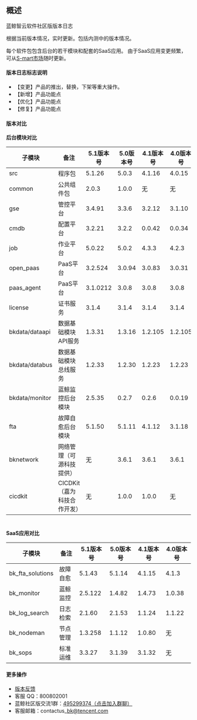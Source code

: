 ## 概述

蓝鲸智云软件社区版版本日志

根据当前版本情况，实时更新。包括内测中的版本情况。

每个软件包包含后台的若干模块和配套的SaaS应用。
由于SaaS应用变更频繁，可从[S-mart市场](http://bk.tencent.com/s-mart/)随时更新。

#### 版本日志标志说明

- 【变更】产品的推出，替换，下架等重大操作。
- 【新增】产品功能点
- 【优化】产品功能点
- 【修复】产品功能点

#### 版本对比

**后台模块对比**


| 子模块         | 备注                        | 5.1版本号 | 5.0版本号 | 4.1版本号 | 4.0版本号 |
| -------------- | --------------------------- | --------- | --------- | --------- | --------- |
| src            | 程序包                      | 5.1.26    | 5.0.3     | 4.1.16    | 4.0.15    |
| common         | 公共组件包                  | 2.0.3     | 1.0.0     | 无        | 无        |
| gse            | 管控平台                    | 3.4.91     | 3.3.6     | 3.2.12    | 3.1.10    |
| cmdb           | 配置平台                    | 3.2.21    | 3.2.2     | 0.0.42    | 0.0.34    |
| job            | 作业平台                    | 5.0.22    | 5.0.2     | 4.3.3     | 4.2.3     |
| open_paas      | PaaS平台                    | 3.2.524   | 3.0.94    | 3.0.83    | 3.0.31    |
| paas_agent     | PaaS平台                    | 3.1.0212  | 3.0.8     | 3.0.8     | 3.0.8     |
| license        | 证书服务                    | 3.1.4     | 3.1.4     | 3.1.4     | 3.1.4     |
| bkdata/dataapi | 数据基础模块API服务         | 1.3.31    | 1.3.16    | 1.2.105   | 1.2.105   |
| bkdata/databus | 数据基础模块总线服务        | 1.2.33    | 1.2.30    | 1.2.23    | 1.2.23    |
| bkdata/monitor | 蓝鲸监控后台模块            | 2.5.35    | 0.2.7     | 0.2.6     | 0.0.19    |
| fta            | 故障自愈后台模块            | 5.1.50    | 5.1.11    | 4.1.12    | 3.1.18    |
| bknetwork      | 网络管理（可源科技提供）    | 无        | 3.6.1     | 3.6.1     | 3.6.1     |
| cicdkit        | CICDKit（嘉为科技合作开发） | 无        | 1.0.0     | 1.0.0     | 无        |

#
**SaaS应用对比**


| 子模块           | 备注      | 5.1版本号 | 5.0版本号 | 4.1版本号 | 4.0版本号 |
| ---------------- | --------- | --------- | --------- | --------- | --------- |
| bk_fta_solutions | 故障自愈  |  5.1.43   | 5.1.14    | 4.1.15    | 4.1.3     |
| bk_monitor       | 蓝鲸监控  |  2.5.122  | 1.4.82    | 1.4.73    | 1.0.38    |
| bk_log_search    | 日志检索  |  2.1.60   | 2.1.53    | 1.1.24    | 1.1.22    |
| bk_nodeman       | 节点管理  |  1.3.258  | 1.1.12    | 1.0.80    | 无        |
| bk_sops          | 标准运维  |  3.3.27   | 3.1.39    | 3.1.32    | 无        |

#### 更多操作
* [版本反馈](http://bk.tencent.com/s-mart/community)
* 客服 QQ：800802001
* 蓝鲸社区版交流1群：[495299374（点击加入群聊）](https://jq.qq.com/?_wv=1027&k=52atecL)
* 客服邮箱：contactus\_bk@tencent.com
